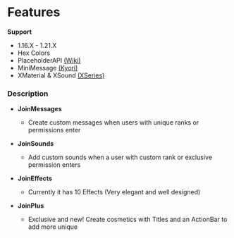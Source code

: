 # Features

**Support**
- 1.16.X - 1.21.X
- Hex Colors
- PlaceholderAPI [(Wiki)](https://docs.bilzox.es/placeholders.html)
- MiniMessage [(Kyori)](https://docs.advntr.dev/minimessage/format)
- XMaterial & XSound [(XSeries)](https://github.com/CryptoMorin/XSeries)

### Description
- **JoinMessages**
  - Create custom messages when users with unique ranks or permissions enter

- **JoinSounds**
  - Add custom sounds when a user with custom rank or exclusive permission enters

- **JoinEffects**
  - Currently it has 10 Effects (Very elegant and well designed)

- **JoinPlus**
  - Exclusive and new! Create cosmetics with Titles and an ActionBar to add more unique